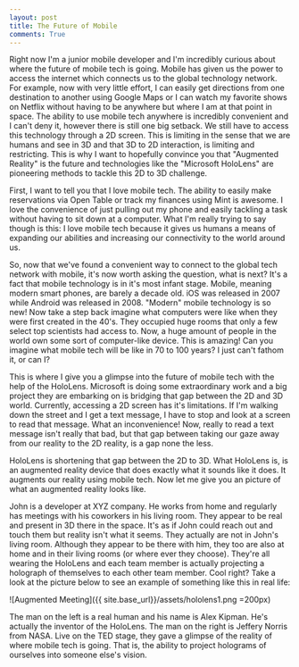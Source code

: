 ```yaml
---
layout: post
title: The Future of Mobile
comments: True
---
```



Right now I'm a junior mobile developer and I'm incredibly curious about where the future
of mobile tech is going. Mobile has given us the power to access the internet which connects us to the global technology network. For example, now with very little effort, I can easily get directions from one destination to another using Google Maps or I can watch my favorite shows on Netflix without having to be anywhere but where I am at that point in space. The ability to use mobile tech anywhere is incredibly convenient and I can't deny it, however there is still one big setback. We still have to access this technology through a 2D screen. This is limiting in the sense that we are humans and see in 3D and that 3D to 2D interaction, is limiting and restricting. This is why I want to hopefully convince you that "Augmented Reality" is the future and technologies like the "Microsoft HoloLens" are pioneering methods to tackle this 2D to 3D challenge.

First, I want to tell you that I love mobile tech. The ability to easily make reservations via Open Table or track my finances using Mint is awesome. I love the convenience of just pulling out my phone and easily tackling a task without having to sit down at a computer. What I'm really trying to say though is this: I love mobile tech because it gives us humans a means of expanding our abilities and increasing our connectivity to the world around us.

So, now that we've found a convenient way to connect to the global tech network with mobile, it's now worth asking the question, what is next? It's a fact that mobile technology is in it's most infant stage. Mobile, meaning modern smart phones, are barely a decade old. iOS was released in 2007 while Android was released in 2008. "Modern" mobile technology is so new! Now take a step back imagine what computers were like when they were first created in the 40's. They occupied huge rooms that only a few select top scientists had access to. Now, a huge amount of people in the world own some sort of computer-like device. This is amazing! Can you imagine what mobile tech will be like in 70 to 100 years? I just can't fathom it, or can I?

This is where I give you a glimpse into the future of mobile tech with the help of the HoloLens. Microsoft is doing some extraordinary work and a big project they are embarking on is bridging that gap between the 2D and 3D world. Currently, accessing a 2D screen has it's limitations. If I'm walking down the street and I get a text message, I have to stop and look at a screen to read that message. What an inconvenience! Now, really to read a text message isn't really that bad, but that gap between taking our gaze away from our reality to the 2D reality, is a gap none the less.

HoloLens is shortening that gap between the 2D to 3D. What HoloLens is, is an augmented reality device that does exactly what it sounds like it does. It augments our reality using mobile tech. Now let me give you an picture of what an augmented reality looks like.

John is a developer at XYZ company. He works from home and regularly has meetings with his coworkers in his living room. They appear to be real and present in 3D there in the space. It's as if John could reach out and touch them but reality isn't what it seems. They actually are not in John's living room. Although they appear to be there with him, they too are also at home and in their living rooms (or where ever they choose). They're all wearing the HoloLens and each team member is actually projecting a holograph of themselves to each other team member. Cool right? Take a look at the picture below to see an example of something like this in real life:

![Augmented Meeting]({{ site.base_url}}/assets/hololens1.png =200px)

The man on the left is a real human and his name is Alex Kipman. He's actually the inventor of the HoloLens. The man on the right is Jeffery Norris from NASA. Live on the TED stage, they gave a glimpse of the reality of where mobile tech is going. That is, the ability to project holograms of ourselves into someone else's vision.
